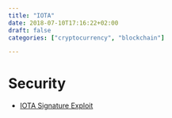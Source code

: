 ```yaml
---
title: "IOTA"
date: 2018-07-10T17:16:22+02:00
draft: false
categories: ["cryptocurrency", "blockchain"]

---
```


# Security

- [IOTA Signature Exploit](http://blog.lekkertech.net/blog/2018/03/07/iota-signatures/)

